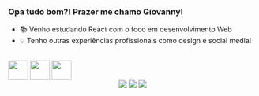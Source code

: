 ### Opa tudo bom?! Prazer me chamo Giovanny!

- 📚 Venho estudando React com o foco em desenvolvimento Web 
- 💡 Tenho outras experiências profissionais como design e social media!
</br>
<div style="display:inline-block" align="center"> 
  <img align="center" height="40" width="40" src="https://cdn.jsdelivr.net/gh/devicons/devicon/icons/html5/html5-original.svg" />
 <img align="center" height="40" width="40" src="https://cdn.jsdelivr.net/gh/devicons/devicon/icons/css3/css3-original.svg" />
 <img align="center" height="40" width="40" src="https://cdn.jsdelivr.net/gh/devicons/devicon/icons/javascript/javascript-original.svg" />
 </div></br>
 
<div align="center">
    <a target="_blank" href="https://instagram.com/giovannycordeiro99" target="_blank"><img src="https://img.shields.io/badge/-Instagram-%23E4405F?style=for-the-badge&logo=instagram&logoColor=white" target="_blank"></a>
    <a target="_blank" href = "mailto:giovannycordeiropb@gmail.com" target="_blank" ><img src="https://img.shields.io/badge/-Gmail-%23333?style=for-the-badge&logo=gmail&logoColor=white" target="_blank"></a>
  <a target="_blank" href="https://www.t.me/GiovannyCordeiro" target="_blank"><img src="https://img.shields.io/badge/Telegram-2CA5E0?style=for-the-badge&logo=telegram&logoColor=white"/></a>
 </div>
